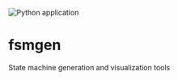 ![Python application](https://github.com/alexis-boisserand/fsmgen/workflows/Python%20application/badge.svg)
# fsmgen
State machine generation and visualization tools
